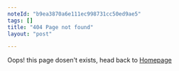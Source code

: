 ```yaml
---
noteId: "b9ea3870a6e111ec998731cc50ed9ae5"
tags: []
title: "404 Page not found"
layout: "post"

---
```


Oops! this page dosen't exists, head back to [Homepage]({{site.baseurl}})
